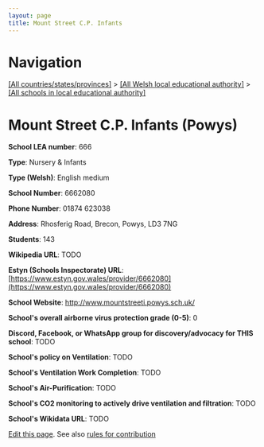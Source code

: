 ```yaml
---
layout: page
title: Mount Street C.P. Infants
---
```

# Navigation

[[All countries/states/provinces]](../../..) > [[All Welsh local educational authority]](../..) > [[All schools in local educational authority]](..)

# Mount Street C.P. Infants (Powys)

**School LEA number**: 666

**Type**: Nursery & Infants

**Type (Welsh)**: English medium

**School Number**: 6662080

**Phone Number**: 01874 623038

**Address**: Rhosferig Road, Brecon, Powys, LD3 7NG

**Students**: 143

**Wikipedia URL**: TODO

**Estyn (Schools Inspectorate) URL**: [https://www.estyn.gov.wales/provider/6662080](https://www.estyn.gov.wales/provider/6662080)

**School Website**: http://www.mountstreeti.powys.sch.uk/

**School's overall airborne virus protection grade (0-5)**: 0

**Discord, Facebook, or WhatsApp group for discovery/advocacy for THIS school**: TODO

**School's policy on Ventilation**: TODO

**School's Ventilation Work Completion**: TODO

**School's Air-Purification**: TODO

**School's CO2 monitoring to actively drive ventilation and filtration**: TODO

**School's Wikidata URL**: TODO




[Edit this page](https://github.com/ventilate-schools/Wales/edit/prif/./Powys/Mount_Street_C.P._Infants.md). See also [rules for contribution](../../../contribution-rules/)